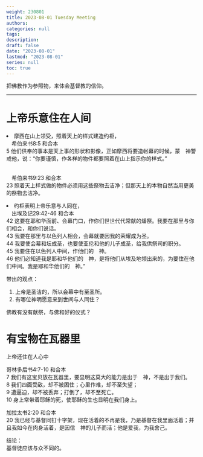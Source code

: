 ```yaml
---
weight: 230801
title: 2023-08-01 Tuesday Meeting
authors:
categories: null
tags:
description: 
draft: false
date: "2023-08-01"
lastmod: "2023-08-01"
series: null
toc: true
---
```

把佛教作为参照物，来体会基督教的信仰。
<!--more-->
---



<h1><span class = "overline">上帝乐意住在人间</span></h1>


<li>摩西在山上领受，照着天上的样式建造约柜，  
<br>&emsp;‪希伯来书‬8:5 和合本
<br>5 他们供奉的事本是天上事的形状和影像，正如摩西将要造帐幕的时候，蒙　神警戒他，说：“你要谨慎，作各样的物件都要照着在山上指示你的样式。”

<br>‪&emsp;希伯来书‬9:23 和合本 
<br>23 照着天上样式做的物件必须用这些祭物去洁净；但那天上的本物自然当用更美的祭物去洁净。</li>

<li>约柜表明上帝乐意与人同在，
<br>&emsp;‪出埃及记‬29:42-46 和合本
<br>42 这要在耶和华面前、会幕门口，作你们世世代代常献的燔祭。我要在那里与你们相会，和你们说话。 
<br>43 我要在那里与以色列人相会，会幕就要因我的荣耀成为圣。 
<br>44 我要使会幕和坛成圣，也要使亚伦和他的儿子成圣，给我供祭司的职分。 
<br>45 我要住在以色列人中间，作他们的　神。 
<br>46 他们必知道我是耶和华他们的　神，是将他们从埃及地领出来的，为要住在他们中间。我是耶和华他们的　神。”</li>

带出的观点：
1) 上帝是圣洁的，所以会幕中有至圣所。
2) 有哪位神明愿意来到世间与人同住？

佛教有没有献祭，与佛和好的仪式？

<h1><span class = "overline">有宝物在瓦器里</span></h1>

上帝还住在人心中   

哥林多后书‬4:7-10 和合本
<br>7 我们有这宝贝放在瓦器里，要显明这莫大的能力是出于　神，不是出于我们。 
<br>8 我们四面受敌，却不被困住；心里作难，却不至失望； 
<br>9 遭逼迫，却不被丢弃；打倒了，却不至死亡。 
<br>10 身上常带着耶稣的死，使耶稣的生也显明在我们身上。


加拉太书‬2:20 和合本
<br>20 我已经与基督同钉十字架，现在活着的不再是我，乃是基督在我里面活着；并且我如今在肉身活着，是因信　神的儿子而活；他是爱我，为我舍己。


结论：   
基督徒应该与众不同的。  





